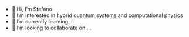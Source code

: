 - 👋 Hi, I’m Stefano
- 👀 I’m interested in hybrid quantum systems and computational physics
- 🌱 I’m currently learning ...
- 💞️ I’m looking to collaborate on ...
<!--- 📫 How to reach me ...

<!---
stefano-mar/stefano-mar is a ✨ special ✨ repository because its `README.md` (this file) appears on your GitHub profile.
You can click the Preview link to take a look at your changes.
--->

